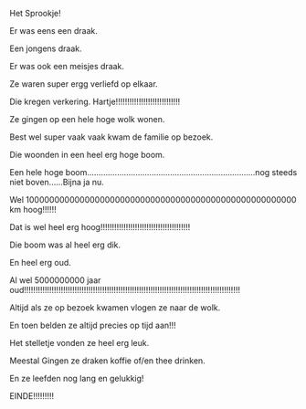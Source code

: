 Het Sprookje!

Er was eens een draak.

Een jongens draak.

Er was ook een meisjes draak.

Ze waren super ergg verliefd op elkaar.

Die kregen verkering. Hartje!!!!!!!!!!!!!!!!!!!!!!!!!!!!

Ze gingen op een hele hoge wolk wonen.

Best wel super vaak vaak kwam de familie op bezoek.

Die woonden in een heel erg hoge boom.

Een hele hoge boom.........................................................................nog steeds niet boven......Bijna ja nu.

Wel 100000000000000000000000000000000000000000000000000000 km hoog!!!!!!

Dat is wel heel erg hoog!!!!!!!!!!!!!!!!!!!!!!!!!!!!!!!!!!!!!!!

Die boom was al heel erg dik.

En heel erg oud.

Al wel 5000000000 jaar oud!!!!!!!!!!!!!!!!!!!!!!!!!!!!!!!!!!!!!!!!!!!!!!!!!!!!!!!!!!!!!!!!!!!!!!!!!!!!!!!!!!!!!!!!!!!!!!

Altijd als ze op bezoek kwamen vlogen ze naar de wolk.

En toen belden ze altijd precies op tijd aan!!!

Het stelletje vonden ze heel erg leuk.

Meestal Gingen ze draken koffie of/en thee drinken.

En ze leefden nog lang en gelukkig!

EINDE!!!!!!!!!